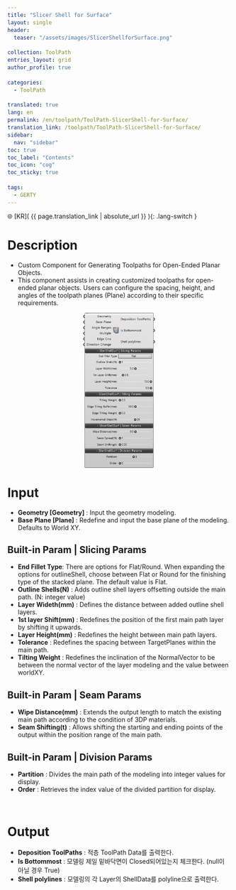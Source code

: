 ```yaml
---
title: "Slicer Shell for Surface"
layout: single
header:
  teaser: "/assets/images/SlicerShellforSurface.png"

collection: ToolPath
entries_layout: grid
author_profile: true

categories:
  - ToolPath

translated: true
lang: en
permalink: /en/toolpath/ToolPath-SlicerShell-for-Surface/
translation_link: /toolpath/ToolPath-SlicerShell-for-Surface/
sidebar:
  nav: "sidebar"
toc: true
toc_label: "Contents"
toc_icon: "cog"
toc_sticky: true

tags: 
  - GERTY
---
```


🌐 [KR]( {{ page.translation_link | absolute_url }} ){: .lang-switch }

# Description

* Custom Component for Generating Toolpaths for Open-Ended Planar Objects.
* This component assists in creating customized toolpaths for open-ended planar objects. Users can configure the spacing, height, and angles of the toolpath planes (Plane) according to their specific requirements.


<p align="center">  <img src="/assets/images/SlicerShellforSurface.png" align="center" width="32%"></p>


# Input

* **Geometry [Geometry]** : Input the geometry modeling.
* **Base Plane [Plane]** : Redefine and input the base plane of the modeling. Defaults to World XY.

## Built-in Param | Slicing Params

* **End Fillet Type**: There are options for Flat/Round. When expanding the options for outlineShell, choose between Flat or Round for the finishing type of the stacked plane. The default value is Flat.
* **Outline Shells(N)** : Adds outline shell layers offsetting outside the main path. (N: integer value)
* **Layer Wideth(mm)** : Defines the distance between added outline shell layers.
* **1st layer Shift(mm)** :  Redefines the position of the first main path layer by shifting it upwards.
* **Layer Height(mm)** : Redefines the height between main path layers.
* **Tolerance** : Redefines the spacing between TargetPlanes within the main path.
* **Tilting Weight** :  Redefines the inclination of the NormalVector to be between the normal vector of the layer modeling and the value between worldXY.

## Built-in Param | Seam Params

* **Wipe Distance(mm)** : Extends the output length to match the existing main path according to the condition of 3DP materials.
* **Seam Shifting(t)** : Allows shifting the starting and ending points of the output within the position range of the main path.

## Built-in Param | Division Params

* **Partition** : Divides the main path of the modeling into integer values for display.
* **Order** : Retrieves the index value of the divided partition for display.

<br>

# Output

* **Deposition ToolPaths** : 적층 ToolPath Data를 출력한다.
* **Is Bottommost** : 모델링 제일 밑바닥면이 Closed되어있는지 체크한다. (null이 아닐 경우 True)
* **Shell polylines** : 모델링의 각 Layer의 ShellData를 polyline으로 출력한다.
